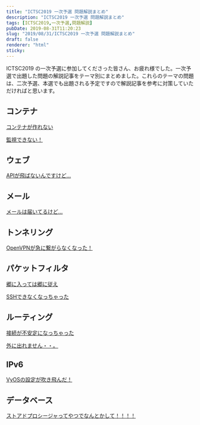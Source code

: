 ```yaml
---
title: "ICTSC2019 一次予選 問題解説まとめ"
description: "ICTSC2019 一次予選 問題解説まとめ"
tags: [ICTSC2019,一次予選,問題解説]
pubDate: 2019-08-31T11:20:23
slug: "2019/08/31/ICTSC2019 一次予選 問題解説まとめ"
draft: false
renderer: "html"
sticky: 
---
```



<p>ICTSC2019 の一次予選に参加してくださった皆さん、お疲れ様でした。一次予選で出題した問題の解説記事をテーマ別にまとめました。これらのテーマの問題は、二次予選、本選でも出題される予定ですので解説記事を参考に対策していただければと思います。</p>



<h2>コンテナ</h2>



<p><a href="https://blog.icttoracon.net/2019/08/27/ictsc2019-%e4%b8%80%e6%ac%a1%e4%ba%88%e9%81%b8-%e5%95%8f%e9%a1%8c%e8%a7%a3%e8%aa%ac-%e3%82%b3%e3%83%b3%e3%83%86%e3%83%8a%e3%81%8c%e4%bd%9c%e3%82%8c%e3%81%aa%e3%81%84/">コンテナが作れない</a></p>



<p><a href="https://blog.icttoracon.net/2019/08/28/ictsc2019-%e4%b8%80%e6%ac%a1%e4%ba%88%e9%81%b8-%e5%95%8f%e9%a1%8c%e8%a7%a3%e8%aa%ac-%e7%9b%a3%e8%a6%96%e3%81%a7%e3%81%8d%e3%81%aa%e3%81%84%ef%bc%81/">監視できない！</a></p>



<h2>ウェブ</h2>



<p><a href="https://blog.icttoracon.net/2019/09/01/ictsc2019-%e4%b8%80%e6%ac%a1%e4%ba%88%e9%81%b8-%e5%95%8f%e9%a1%8c%e8%a7%a3%e8%aa%ac-api%e3%81%8c%e9%a3%9b%e3%81%b0%e3%81%aa%e3%81%84%e3%82%93%e3%81%a7%e3%81%99%e3%81%91%e3%81%a9/">APIが飛ばないんですけど…</a></p>



<h2>メール</h2>



<p><a href="https://blog.icttoracon.net/2019/09/02/ictsc2019-%e4%b8%80%e6%ac%a1%e4%ba%88%e9%81%b8-%e5%95%8f%e9%a1%8c%e8%a7%a3%e8%aa%ac/">メールは届いてるけど…</a></p>



<h2>トンネリング</h2>



<p><a href="https://blog.icttoracon.net/2019/08/31/ictsc2019-%e4%b8%80%e6%ac%a1%e4%ba%88%e9%81%b8-%e5%95%8f%e9%a1%8c%e8%a7%a3%e8%aa%ac-openvpn%e3%81%8c%e6%80%a5%e3%81%ab%e7%b9%8b%e3%81%8c%e3%82%89%e3%81%aa%e3%81%8f%e3%81%aa%e3%81%a3%e3%81%9f%ef%bc%81/">OpenVPNが急に繋がらなくなった！</a></p>



<h2>パケットフィルタ</h2>



<p><a href="https://blog.icttoracon.net/2019/08/28/ictsc2019-%e4%b8%80%e6%ac%a1%e4%ba%88%e9%81%b8-%e5%95%8f%e9%a1%8c%e8%a7%a3%e8%aa%ac-%e9%83%b7%e3%81%ab%e5%85%a5%e3%81%a3%e3%81%a6%e3%81%af%e9%83%b7%e3%81%ab%e5%be%93%e3%81%88/">郷に入っては郷に従え</a></p>



<p><a href="https://blog.icttoracon.net/2019/08/31/ictsc-2019-%e4%b8%80%e6%ac%a1%e4%ba%88%e9%81%b8-%e5%95%8f%e9%a1%8c%e8%a7%a3%e8%aa%ac-ssh%e3%81%a7%e3%81%8d%e3%81%aa%e3%81%8f%e3%81%aa%e3%81%a3%e3%81%a1%e3%82%83%e3%81%a3%e3%81%9f/">SSHできなくなっちゃった</a></p>



<h2>ルーティング</h2>



<p><a href="https://blog.icttoracon.net/2019/08/31/ictsc2019-%e4%b8%80%e6%ac%a1%e4%ba%88%e9%81%b8%e3%80%80%e5%95%8f%e9%a1%8c%e8%a7%a3%e8%aa%ac%ef%bc%9a%e6%8e%a5%e7%b6%9a%e3%81%8c%e4%b8%8d%e5%ae%89%e5%ae%9a%e3%81%ab%e3%81%aa%e3%81%a3%e3%81%a1%e3%82%83/">接続が不安定になっちゃった</a></p>



<p><a href="https://blog.icttoracon.net/2019/09/01/ictsc2019-%e4%b8%80%e6%ac%a1%e4%ba%88%e9%81%b8-%e5%95%8f%e9%a1%8c%e8%a7%a3%e8%aa%ac-%e5%a4%96%e3%81%ab%e5%87%ba%e3%82%8c%e3%81%be%e3%81%9b%e3%82%93%e3%83%bb%e3%83%bb%e3%80%82/">外に出れません・・。</a></p>



<h2>IPv6</h2>



<p><a href="https://blog.icttoracon.net/2019/08/29/ictsc2019-%e4%b8%80%e6%ac%a1%e4%ba%88%e9%81%b8-%e5%95%8f%e9%a1%8c%e8%a7%a3%e8%aa%ac-vyos%e3%81%ae%e8%a8%ad%e5%ae%9a%e3%81%8c%e5%90%b9%e3%81%8d%e9%a3%9b%e3%82%93%e3%81%a0%ef%bc%81/">VyOSの設定が吹き飛んだ！</a></p>



<h2>データベース</h2>



<p><a href="https://blog.icttoracon.net/2019/08/31/ictsc2019-%e4%b8%80%e6%ac%a1%e4%ba%88%e9%81%b8-%e5%95%8f%e9%a1%8c%e8%a7%a3%e8%aa%ac-%e3%82%b9%e3%83%88%e3%82%a2%e3%83%89%e3%83%97%e3%83%ad%e3%82%b7%e3%83%bc%e3%82%b8%e3%83%a3%e3%81%a3%e3%81%a6/">ストアドプロシージャってやつでなんとかして！！！！         </a></p>

